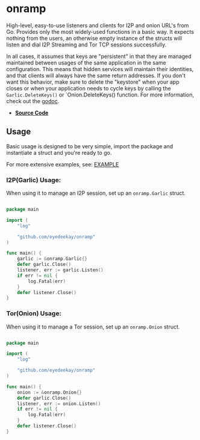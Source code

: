 onramp
======

High-level, easy-to-use listeners and clients for I2P and onion URL's from Go.
Provides only the most widely-used functions in a basic way. It expects nothing
from the users, an otherwise empty instance of the structs will listen and dial
I2P Streaming and Tor TCP sessions successfully.

In all cases, it assumes that keys are "persistent" in that they are managed
maintained between usages of the same application in the same configuration.
This means that hidden services will maintain their identities, and that clients
will always have the same return addresses. If you don't want this behavior,
make sure to delete the "keystore" when your app closes or when your application
needs to cycle keys by calling the `Garlic.DeleteKeys()` or `Onion.DeleteKeys()
function. For more information, check out the [godoc](http://pkg.go.dev/github.com/eyedeekay/onramp).

- **[Source Code](https://github.com/eyedeekay/onramp)**

Usage
-----

Basic usage is designed to be very simple, import the package and instantiate
a struct and you're ready to go.

For more extensive examples, see: [EXAMPLE](EXAMPLE.md)

### I2P(Garlic) Usage:

When using it to manage an I2P session, set up an `onramp.Garlic`
struct.

```Go

package main

import (
	"log"

	"github.com/eyedeekay/onramp"
)

func main() {
	garlic := &onramp.Garlic{}
	defer garlic.Close()
	listener, err := garlic.Listen()
	if err != nil {
		log.Fatal(err)
	}
	defer listener.Close()
}
```

### Tor(Onion) Usage:

When using it to manage a Tor session, set up an `onramp.Onion`
struct.

```Go

package main

import (
	"log"

	"github.com/eyedeekay/onramp"
)

func main() {
	onion := &onramp.Onion{}
	defer garlic.Close()
	listener, err := onion.Listen()
	if err != nil {
		log.Fatal(err)
	}
	defer listener.Close()
}
```